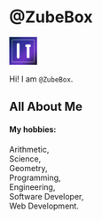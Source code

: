 # @ZubeBox

![photo](https://github.com/ZubeBox/ZubeBox/blob/About-Me/MiniProfileImage.png?raw=true)

Hi! I am `@ZubeBox`.

## All About Me

#### My hobbies:

Arithmetic,  
Science,  
Geometry,  
Programming,  
Engineering,  
Software Developer,  
Web Development.
